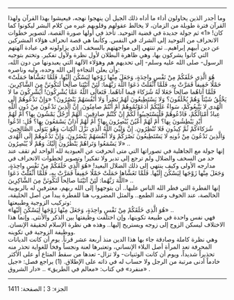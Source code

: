 ------------------------------------------------------------------------

وما أجدر الذين يحاولون أداء ما أداه ذلك الجيل أن ينهجوا نهجه، فيعيشوا
بهذا القرآن ولهذا القرآن فترة طويلة من الزمان، لا يخالط عقولهم وقلوبهم
غيره من كلام البشر ليكونوا كما كان! «1» ثم جولة جديدة في قضية التوحيد.
تأخذ في أولها صورة القصة، لتصوير خطوات الانحراف من التوحيد إلى الشرك في
النفس. وكأنما هي قصة انحراف هؤلاء المشركين عن دين أبيهم إبراهيم.. ثم
تنتهي إلى مواجهتهم بالسخف الذي يزاولونه في عبادة آلهتهم التي كانوا
يشركون بها، وهي ظاهرة البطلان لأول نظرة ولأول تفكير. وتختم بتوجيه
الرسول- صلى الله عليه وسلم- إلى تحديهم هم وهؤلاء الآلهة التي يعبدونها من
دون الله، وأن يعلن التجاءه إلى الله وحده، وليه وناصره:  
«هُوَ الَّذِي خَلَقَكُمْ مِنْ نَفْسٍ واحِدَةٍ، وَجَعَلَ مِنْها زَوْجَها لِيَسْكُنَ إِلَيْها، فَلَمَّا تَغَشَّاها
حَمَلَتْ حَمْلًا خَفِيفاً فَمَرَّتْ بِهِ، فَلَمَّا أَثْقَلَتْ دَعَوَا اللَّهَ رَبَّهُما: لَئِنْ آتَيْتَنا صالِحاً
لَنَكُونَنَّ مِنَ الشَّاكِرِينَ. فَلَمَّا آتاهُما صالِحاً جَعَلا لَهُ شُرَكاءَ فِيما آتاهُما. فَتَعالَى
اللَّهُ عَمَّا يُشْرِكُونَ! أَيُشْرِكُونَ ما لا يَخْلُقُ شَيْئاً وَهُمْ يُخْلَقُونَ؟ وَلا يَسْتَطِيعُونَ لَهُمْ
نَصْراً وَلا أَنْفُسَهُمْ يَنْصُرُونَ؟ «وَإِنْ تَدْعُوهُمْ إِلَى الْهُدى لا يَتَّبِعُوكُمْ، سَواءٌ عَلَيْكُمْ
أَدَعَوْتُمُوهُمْ أَمْ أَنْتُمْ صامِتُونَ. إِنَّ الَّذِينَ تَدْعُونَ مِنْ دُونِ اللَّهِ عِبادٌ أَمْثالُكُمْ،
فَادْعُوهُمْ فَلْيَسْتَجِيبُوا لَكُمْ إِنْ كُنْتُمْ صادِقِينَ. أَلَهُمْ أَرْجُلٌ يَمْشُونَ بِها؟ أَمْ لَهُمْ أَيْدٍ
يَبْطِشُونَ بِها؟ أَمْ لَهُمْ أَعْيُنٌ يُبْصِرُونَ بِها؟ أَمْ لَهُمْ آذانٌ يَسْمَعُونَ بِها؟ قُلِ: ادْعُوا
شُرَكاءَكُمْ ثُمَّ كِيدُونِ فَلا تُنْظِرُونِ. إِنَّ وَلِيِّيَ اللَّهُ الَّذِي نَزَّلَ الْكِتابَ وَهُوَ يَتَوَلَّى
الصَّالِحِينَ. وَالَّذِينَ تَدْعُونَ مِنْ دُونِهِ لا يَسْتَطِيعُونَ نَصْرَكُمْ وَلا أَنْفُسَهُمْ يَنْصُرُونَ. وَإِنْ
تَدْعُوهُمْ إِلَى الْهُدى لا يَسْمَعُوا وَتَراهُمْ يَنْظُرُونَ إِلَيْكَ وَهُمْ لا يُبْصِرُونَ» ..  
إنها جولة مع الجاهلية في تصوراتها التي متى انحرفت عن العبودية لله الواحد
لم تقف عند حد من السخف والضلال ولم ترجع إلى تدبر ولا تفكير! وتصوير
لخطوات الانحراف في مدارجه الأولى وكيف ينتهي إلى ذلك الضلال البعيد! «هُوَ
الَّذِي خَلَقَكُمْ مِنْ نَفْسٍ واحِدَةٍ، وَجَعَلَ مِنْها زَوْجَها لِيَسْكُنَ إِلَيْها. فَلَمَّا تَغَشَّاها حَمَلَتْ
حَمْلًا خَفِيفاً فَمَرَّتْ بِهِ، فَلَمَّا أَثْقَلَتْ دَعَوَا اللَّهَ رَبَّهُما: لَئِنْ آتَيْتَنا صالِحاً لَنَكُونَنَّ
مِنَ الشَّاكِرِينَ» ..  
إنها الفطرة التي فطر الله الناس عليها.. أن يتوجهوا إلى الله ربهم،
معترفين له بالربوبية الخالصة، عند الخوف وعند الطمع.. والمثل المضروب هنا
للفطرة يبدأ من أصل الخليقة، وتركيب الزوجية وطبيعتها:  
«هُوَ الَّذِي خَلَقَكُمْ مِنْ نَفْسٍ واحِدَةٍ، وَجَعَلَ مِنْها زَوْجَها لِيَسْكُنَ إِلَيْها» ..  
فهي نفس واحدة في طبيعة تكوينها، وإن اختلفت وظيفتها بين الذكر والأنثى.
وإنما هذا الاختلاف ليسكن الزوج إلى زوجه ويستريح إليها.. وهذه هي نظرة
الإسلام لحقيقة الإنسان. ووظيفة الزوجية في تكوينه.  
وهي نظرة كاملة وصادقة جاء بها هذا الدين منذ أربعة عشر قرناً. يوم أن كانت
الديانات المحرفة تعد المرأة أصل البلاء الإنساني، وتعتبرها لعنة ونجساً
وفخاً للغواية تحذر منه تحذيراً شديداً، ويوم أن كانت الوثنيات- ولا تزال-
تعدها من سقط المتاع أو على الأكثر خادماً أدنى مرتبة من الرجل ولا حساب له
في ذاته على الإطلاق. (1) يراجع فصل: «جيل منفرد» في كتاب: «معالم في
الطريق» .. «دار الشروق» .

------------------------------------------------------------------------

الجزء: 3 ¦ الصفحة: 1411
